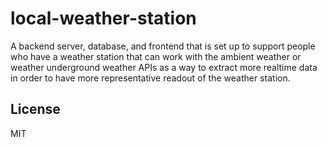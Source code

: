 # local-weather-station

A backend server, database, and frontend that is set up to support people who have a weather station that
can work with the ambient weather or weather underground weather APIs as a way to extract more realtime
data in order to have more representative readout of the weather station.

## License

MIT
